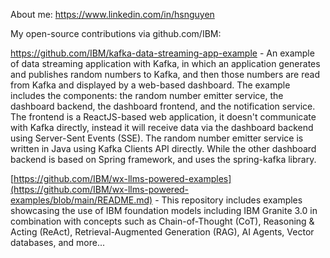 
About me: https://www.linkedin.com/in/hsnguyen

My open-source contributions via github.com/IBM:

https://github.com/IBM/kafka-data-streaming-app-example - An example of data streaming application with Kafka, in which an application generates and publishes random numbers to Kafka, and then those numbers are read from Kafka and displayed by a web-based dashboard. The example includes the components: the random number emitter service, the dashboard backend, the dashboard frontend, and the notification service. The frontend is a ReactJS-based web application, it doesn't communicate with Kafka directly, instead it will receive data via the dashboard backend using Server-Sent Events (SSE). The random number emitter service is written in Java using Kafka Clients API directly. While the other dashboard backend is based on Spring framework, and uses the spring-kafka library.

[https://github.com/IBM/wx-llms-powered-examples](https://github.com/IBM/wx-llms-powered-examples/blob/main/README.md) - This repository includes examples showcasing the use of IBM foundation models including IBM Granite 3.0 in combination with concepts such as Chain-of-Thought (CoT), Reasoning & Acting (ReAct), Retrieval-Augmented Generation (RAG), AI Agents, Vector databases, and more...


